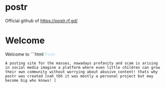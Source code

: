 # postr
Official github of https://postr.rf.gd/


# Welcome

Welcome to ```html 
<span style="color:lightblue">Postr</span>
```
A posting site for the masses, nowadays profanity and scam is arising in social media imagine a platform where even little children can grow their own community without worrying about abusive content! thats why postr was created [nah tbh it was mostly a personal project but may become big who knows! ]

